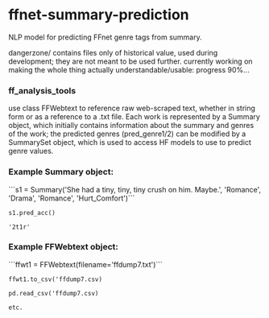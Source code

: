 # ffnet-summary-prediction
NLP model for predicting FFnet genre tags from summary.

dangerzone/ contains files only of historical value, used during development; they are not meant to be used further. 
currently working on making the whole thing actually understandable/usable: progress 90%...

<h3>ff_analysis_tools</h3>
use class FFWebtext to reference raw web-scraped text, whether in string form or as a reference to a .txt file. Each work is represented by a Summary object, which initially contains information about the summary and genres of the work; the predicted genres (pred_genre1/2) can be modified by a SummarySet object, which is used to access HF models to use to predict genre values.

<h3>Example Summary object:</h3>
```s1 = Summary('She had a tiny, tiny, tiny crush on him. Maybe.', 'Romance', 'Drama', 'Romance', 'Hurt_Comfort')``` 

```s1.pred_acc()```

```'2t1r'```

<h3>Example FFWebtext object:</h3>
```ffwt1 = FFWebtext(filename='ffdump7.txt')``` 

```ffwt1.to_csv('ffdump7.csv)``` 

```pd.read_csv('ffdump7.csv)```

```etc.```

